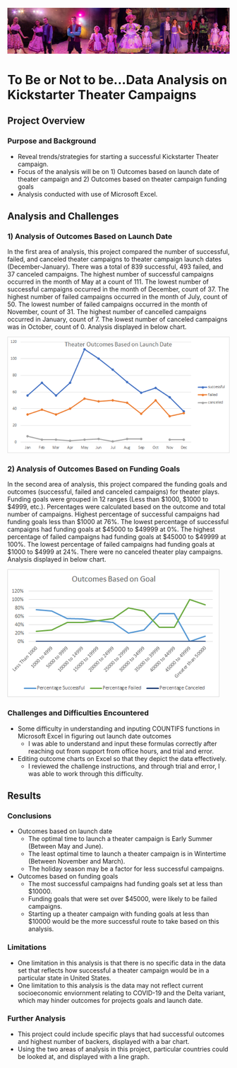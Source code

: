 ![theater_pic](theater_pic.png)
# To Be or Not to be...Data Analysis on Kickstarter Theater Campaigns 

## Project Overview

### Purpose and Background
* Reveal trends/strategies for starting a successful Kickstarter Theater campaign.
* Focus of the analysis will be on 1) Outcomes based on launch date of theater campaign and 2) Outcomes based on theater campaign funding goals
* Analysis conducted with use of Microsoft Excel.

## Analysis and Challenges

### 1) Analysis of Outcomes Based on Launch Date
In the first area of analysis, this project compared the number of successful, failed, and canceled theater campaigns to theater campaign launch dates (December-January). There was a total of 839 successful, 493 failed, and 37 canceled campaigns. The highest number of successful campaigns occurred in the month of May at a count of 111. The lowest number of successful campaigns occurred in the month of December, count of 37. The highest number of failed campaigns occurred in the month of July, count of 50. The lowest number of failed campaigns occurred in the month of November, count of 31.  The highest number of cancelled campaigns occurred in January, count of 7. The lowest number of canceled campaigns was in October, count of 0. Analysis displayed in below chart. 

![Theater_Outcomes_vs_Launch](resources/Theater_Outcomes_vs_Launch.png)
### 2) Analysis of Outcomes Based on Funding Goals
In the second area of analysis, this project compared the funding goals and outcomes (successful, failed and canceled campaigns) for theater plays. Funding goals were grouped in 12 ranges (Less than $1000, $1000 to $4999, etc.). Percentages were calculated based on the outcome and total number of campaigns. Highest percentage of successful campaigns had funding goals less than $1000 at 76%. The lowest percentage of successful campaigns had funding goals at $45000 to $49999 at 0%. The highest percentage of failed campaigns had funding goals at $45000 to $49999 at 100%. The lowest percentage of failed campaigns had funding goals at $1000 to $4999 at 24%. There were no canceled theater play campaigns. Analysis displayed in below chart.

![outcomes_vs_goals](resources/outcomes_vs_goals.png)
### Challenges and Difficulties Encountered
* Some difficulty in understanding and inputing COUNTIFS functions in Microsoft Excel in figuring out launch date outcomes
  * I was able to understand and input these formulas correctly after reaching out from support from office hours, and trial and error.
* Editing outcome charts on Excel so that they depict the data effectively.
  * I reviewed the challenge instructions, and through trial and error, I was able to work through this difficulty.
## Results

### Conclusions
* Outcomes based on launch date
  * The optimal time to launch a theater campaign is Early Summer (Between May and June).
  * The least optimal time to launch a theater campaign is in Wintertime (Between November and March). 
  * The holiday season may be a factor for less successful campaigns.
* Outcomes based on funding goals
  * The most successful campaigns had funding goals set at less than $10000. 
  * Funding goals that were set over $45000, were likely to be failed campaigns.
  * Starting up a theater campaign with funding goals at less than $10000 would be the more successful route to take based on this analysis. 

### Limitations
* One limitation in this analysis is that there is no specific data in the data set that reflects how successful a theater campaign would be in a particular state in United States. 
* One limitation to this analysis is the data may not reflect current socioeconomic enviornment relating to COVID-19 and the Delta variant, which may hinder outcomes for projects goals and launch date.

### Further Analysis
* This project could include specific plays that had successful outcomes and highest number of backers, displayed with a bar chart. 
* Using the two areas of analysis in this project, particular countries could be looked at, and displayed with a line graph.
